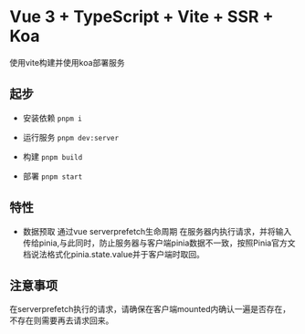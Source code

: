 # Vue 3 + TypeScript + Vite + SSR + Koa

使用vite构建并使用koa部署服务

## 起步

- 安装依赖 `pnpm i`

- 运行服务 `pnpm dev:server`

- 构建 `pnpm build`

- 部署 `pnpm start`

## 特性

- 数据预取
通过vue serverprefetch生命周期 在服务器内执行请求，并将输入传给pinia,与此同时，防止服务器与客户端pinia数据不一致，按照Pinia官方文档说法格式化pinia.state.value并于客户端时取回。

## 注意事项

在serverprefetch执行的请求，请确保在客户端mounted内确认一遍是否存在，不存在则需要再去请求回来。